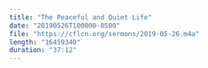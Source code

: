 ```yaml
---
title: "The Peaceful and Quiet Life"
date: "20190526T100000-0500"
file: "https://cflcn.org/sermons/2019-05-26.m4a"
length: "16459340"
duration: "37:12"
---
```

